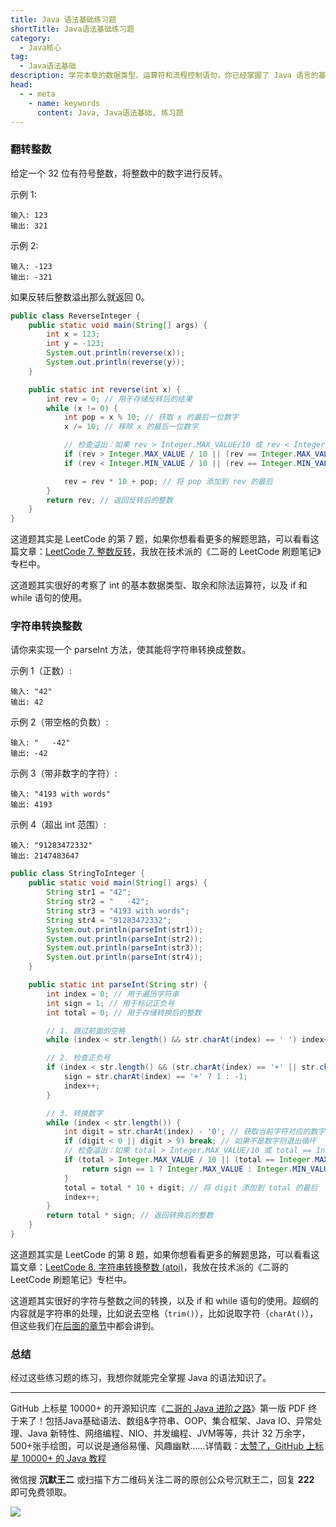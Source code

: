 ```yaml
---
title: Java 语法基础练习题
shortTitle: Java语法基础练习题
category:
  - Java核心
tag:
  - Java语法基础
description: 学完本章的数据类型、运算符和流程控制语句，你已经掌握了 Java 语言的基础知识，现在就通过练习题来检验一下吧！
head:
  - - meta
    - name: keywords
      content: Java, Java语法基础, 练习题
---
```



### 翻转整数

给定一个 32 位有符号整数，将整数中的数字进行反转。

示例 1:

```
输入: 123
输出: 321
```

示例 2:

```
输入: -123
输出: -321
```

如果反转后整数溢出那么就返回 0。

```java
public class ReverseInteger {
    public static void main(String[] args) {
        int x = 123;
        int y = -123;
        System.out.println(reverse(x));
        System.out.println(reverse(y));
    }

    public static int reverse(int x) {
        int rev = 0; // 用于存储反转后的结果
		while (x != 0) {
			int pop = x % 10; // 获取 x 的最后一位数字
			x /= 10; // 移除 x 的最后一位数字

			// 检查溢出：如果 rev > Integer.MAX_VALUE/10 或 rev < Integer.MIN_VALUE/10，则会溢出
			if (rev > Integer.MAX_VALUE / 10 || (rev == Integer.MAX_VALUE / 10 && pop > Integer.MAX_VALUE % 10)) return 0;
			if (rev < Integer.MIN_VALUE / 10 || (rev == Integer.MIN_VALUE / 10 && pop < Integer.MIN_VALUE % 10)) return 0;

			rev = rev * 10 + pop; // 将 pop 添加到 rev 的最后
		}
		return rev; // 返回反转后的整数
    }
}
```

这道题其实是 LeetCode 的第 7 题，如果你想看看更多的解题思路，可以看看这篇文章：[LeetCode 7. 整数反转](https://paicoding.com/column/7/7)，我放在技术派的《二哥的 LeetCode 刷题笔记》专栏中。

这道题其实很好的考察了 int 的基本数据类型、取余和除法运算符，以及 if 和 while 语句的使用。

### 字符串转换整数

请你来实现一个 parseInt 方法，使其能将字符串转换成整数。

示例 1（正数）:

```
输入: "42"
输出: 42
```

示例 2（带空格的负数）:

```
输入: "   -42"
输出: -42
```

示例 3（带非数字的字符）:

```
输入: "4193 with words"
输出: 4193
```

示例 4（超出 int 范围）:

```
输入: "91283472332"
输出: 2147483647
```

```java
public class StringToInteger {
    public static void main(String[] args) {
        String str1 = "42";
        String str2 = "   -42";
        String str3 = "4193 with words";
        String str4 = "91283472332";
        System.out.println(parseInt(str1));
        System.out.println(parseInt(str2));
        System.out.println(parseInt(str3));
        System.out.println(parseInt(str4));
    }

    public static int parseInt(String str) {
        int index = 0; // 用于遍历字符串
        int sign = 1; // 用于标记正负号
        int total = 0; // 用于存储转换后的整数

        // 1. 跳过前面的空格
        while (index < str.length() && str.charAt(index) == ' ') index++;

        // 2. 检查正负号
        if (index < str.length() && (str.charAt(index) == '+' || str.charAt(index) == '-')) {
            sign = str.charAt(index) == '+' ? 1 : -1;
            index++;
        }

        // 3. 转换数字
        while (index < str.length()) {
            int digit = str.charAt(index) - '0'; // 获取当前字符对应的数字
            if (digit < 0 || digit > 9) break; // 如果不是数字则退出循环
            // 检查溢出：如果 total > Integer.MAX_VALUE/10 或 total == Integer.MAX_VALUE/10 且 digit > Integer.MAX_VALUE%10，则会溢出
            if (total > Integer.MAX_VALUE / 10 || (total == Integer.MAX_VALUE / 10 && digit > Integer.MAX_VALUE % 10)) {
                return sign == 1 ? Integer.MAX_VALUE : Integer.MIN_VALUE;
            }
            total = total * 10 + digit; // 将 digit 添加到 total 的最后
            index++;
        }
        return total * sign; // 返回转换后的整数
    }
}
```

这道题其实是 LeetCode 的第 8 题，如果你想看看更多的解题思路，可以看看这篇文章：[LeetCode 8. 字符串转换整数 (atoi)](https://paicoding.com/column/7/8)，我放在技术派的《二哥的 LeetCode 刷题笔记》专栏中。

这道题其实很好的字符与整数之间的转换，以及 if 和 while 语句的使用。超纲的内容就是字符串的处理，比如说去空格（`trim()`），比如说取字符（`charAt()`），但这些我们在[后面的章节](https://javabetter.cn/string/string-source.html)中都会讲到。

### 总结

经过这些练习题的练习，我想你就能完全掌握 Java 的语法知识了。


----

GitHub 上标星 10000+ 的开源知识库《[二哥的 Java 进阶之路](https://github.com/itwanger/toBeBetterJavaer)》第一版 PDF 终于来了！包括Java基础语法、数组&字符串、OOP、集合框架、Java IO、异常处理、Java 新特性、网络编程、NIO、并发编程、JVM等等，共计 32 万余字，500+张手绘图，可以说是通俗易懂、风趣幽默……详情戳：[太赞了，GitHub 上标星 10000+ 的 Java 教程](https://javabetter.cn/overview/)

微信搜 **沉默王二** 或扫描下方二维码关注二哥的原创公众号沉默王二，回复 **222** 即可免费领取。

![](https://cdn.tobebetterjavaer.com/tobebetterjavaer/images/gongzhonghao.png)